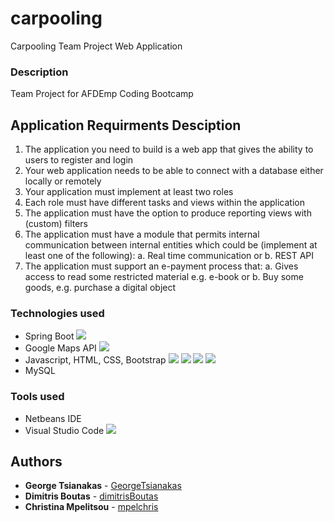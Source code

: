 # carpooling
Carpooling Team Project Web Application 
### Description
Team Project for AFDEmp Coding Bootcamp
## Application Requirments Desciption
1. The application you need to build is a web app that gives the ability to users to register and login
2. Your web application needs to be able to connect with a database either locally or remotely
3. Your application must implement at least two roles
4. Each role must have different tasks and views within the application
5. The application must have the option to produce reporting views with (custom) filters
6. The application must have a module that permits internal communication between internal entities which could be 
(implement at least one of the following):
                  a. Real time communication or
                  b. REST API
7. The application must support an e-payment process that:
                  a. Gives access to read some restricted material e.g. e-book or
                  b. Buy some goods, e.g. purchase a digital object
### Technologies used
* Spring Boot ![](https://img.shields.io/badge/Framework-Spring-informational?style=flat&logo=spring)					 
* Google Maps API ![](https://img.shields.io/badge/API-GoogleMaps-informational?style=flat&logo=google-maps)
* Javascript, HTML, CSS, Bootstrap ![](https://img.shields.io/badge/Code-JavaScript-informational?style=flat&logo=javascript) ![](https://img.shields.io/badge/Code-HTML5-informational?style=flat&logo=HTML5) ![](https://img.shields.io/badge/Code-CSS3-informational?style=flat&logo=CSS3) ![](https://img.shields.io/badge/Framework-Bootstrap-informational?style=flat&logo=bootstrap)
* MySQL
### Tools used
* Netbeans IDE
* Visual Studio Code ![](https://img.shields.io/badge/Editor-Visual_Studio_Code-informational?style=flat&logo=visual-studio-code)

## Authors
* **George Tsianakas** -  [GeorgeTsianakas](https://github.com/GeorgeTsianakas)
* **Dimitris Boutas** - [dimitrisBoutas](https://github.com/dimitrisBoutas)
* **Christina Mpelitsou** - [mpelchris](https://github.com/mpelchris)
